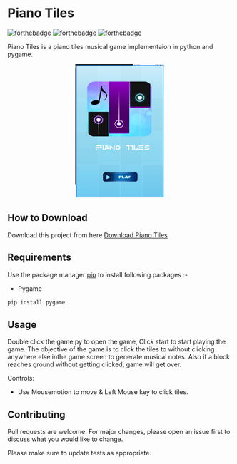 # Piano Tiles

[![forthebadge](https://forthebadge.com/images/badges/built-with-love.svg)](https://forthebadge.com)
[![forthebadge](https://forthebadge.com/images/badges/built-with-swag.svg)](https://forthebadge.com)
[![forthebadge](https://forthebadge.com/images/badges/made-with-python.svg)](https://forthebadge.com)

Piano Tiles is a piano tiles musical game implementaion in python and pygame.

<p align='center'>
	<img src='app.png' width=200 height=300>
</p>

## How to Download

Download this project from here [Download Piano Tiles](https://downgit.github.io/#/home?url=https://github.com/pyGuru123/Python-Games/tree/master/Piano%20Tiles)

## Requirements

Use the package manager [pip](https://pip.pypa.io/en/stable/) to install following packages :-
* Pygame

```bash
pip install pygame
```

## Usage

Double click the game.py to open the game, Click start to start playing the game. The objective of the game is to click the tiles to without clicking anywhere else inthe game screen to generate musical notes. Also if a block reaches ground without getting clicked, game will get over.

Controls:
* Use Mousemotion to move & Left Mouse key to click tiles. 

## Contributing

Pull requests are welcome. For major changes, please open an issue first to discuss what you would like to change.

Please make sure to update tests as appropriate.
